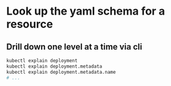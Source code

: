 # Look up the yaml schema for a resource
## Drill down one level at a time via cli
```sh
kubectl explain deployment
kubectl explain deployment.metadata
kubectl explain deployment.metadata.name
# ...
```
